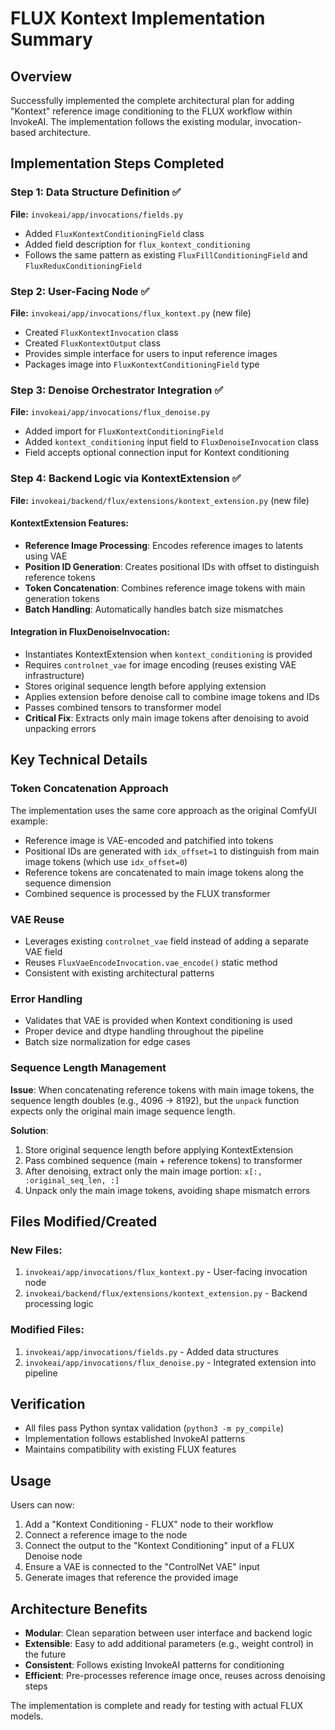 # FLUX Kontext Implementation Summary

## Overview
Successfully implemented the complete architectural plan for adding "Kontext" reference image conditioning to the FLUX workflow within InvokeAI. The implementation follows the existing modular, invocation-based architecture.

## Implementation Steps Completed

### Step 1: Data Structure Definition ✅
**File:** `invokeai/app/invocations/fields.py`
- Added `FluxKontextConditioningField` class
- Added field description for `flux_kontext_conditioning`
- Follows the same pattern as existing `FluxFillConditioningField` and `FluxReduxConditioningField`

### Step 2: User-Facing Node ✅
**File:** `invokeai/app/invocations/flux_kontext.py` (new file)
- Created `FluxKontextInvocation` class
- Created `FluxKontextOutput` class  
- Provides simple interface for users to input reference images
- Packages image into `FluxKontextConditioningField` type

### Step 3: Denoise Orchestrator Integration ✅
**File:** `invokeai/app/invocations/flux_denoise.py`
- Added import for `FluxKontextConditioningField`
- Added `kontext_conditioning` input field to `FluxDenoiseInvocation` class
- Field accepts optional connection input for Kontext conditioning

### Step 4: Backend Logic via KontextExtension ✅
**File:** `invokeai/backend/flux/extensions/kontext_extension.py` (new file)

#### KontextExtension Features:
- **Reference Image Processing**: Encodes reference images to latents using VAE
- **Position ID Generation**: Creates positional IDs with offset to distinguish reference tokens
- **Token Concatenation**: Combines reference image tokens with main generation tokens
- **Batch Handling**: Automatically handles batch size mismatches

#### Integration in FluxDenoiseInvocation:
- Instantiates KontextExtension when `kontext_conditioning` is provided
- Requires `controlnet_vae` for image encoding (reuses existing VAE infrastructure)
- Stores original sequence length before applying extension
- Applies extension before denoise call to combine image tokens and IDs
- Passes combined tensors to transformer model
- **Critical Fix**: Extracts only main image tokens after denoising to avoid unpacking errors

## Key Technical Details

### Token Concatenation Approach
The implementation uses the same core approach as the original ComfyUI example:
- Reference image is VAE-encoded and patchified into tokens
- Positional IDs are generated with `idx_offset=1` to distinguish from main image tokens (which use `idx_offset=0`)
- Reference tokens are concatenated to main image tokens along the sequence dimension
- Combined sequence is processed by the FLUX transformer

### VAE Reuse
- Leverages existing `controlnet_vae` field instead of adding a separate VAE field
- Reuses `FluxVaeEncodeInvocation.vae_encode()` static method
- Consistent with existing architectural patterns

### Error Handling
- Validates that VAE is provided when Kontext conditioning is used
- Proper device and dtype handling throughout the pipeline
- Batch size normalization for edge cases

### Sequence Length Management
**Issue**: When concatenating reference tokens with main image tokens, the sequence length doubles (e.g., 4096 → 8192), but the `unpack` function expects only the original main image sequence length.

**Solution**: 
1. Store original sequence length before applying KontextExtension
2. Pass combined sequence (main + reference tokens) to transformer
3. After denoising, extract only the main image portion: `x[:, :original_seq_len, :]`
4. Unpack only the main image tokens, avoiding shape mismatch errors

## Files Modified/Created

### New Files:
1. `invokeai/app/invocations/flux_kontext.py` - User-facing invocation node
2. `invokeai/backend/flux/extensions/kontext_extension.py` - Backend processing logic

### Modified Files:
1. `invokeai/app/invocations/fields.py` - Added data structures
2. `invokeai/app/invocations/flux_denoise.py` - Integrated extension into pipeline

## Verification
- All files pass Python syntax validation (`python3 -m py_compile`)
- Implementation follows established InvokeAI patterns
- Maintains compatibility with existing FLUX features

## Usage
Users can now:
1. Add a "Kontext Conditioning - FLUX" node to their workflow
2. Connect a reference image to the node
3. Connect the output to the "Kontext Conditioning" input of a FLUX Denoise node
4. Ensure a VAE is connected to the "ControlNet VAE" input
5. Generate images that reference the provided image

## Architecture Benefits
- **Modular**: Clean separation between user interface and backend logic
- **Extensible**: Easy to add additional parameters (e.g., weight control) in the future
- **Consistent**: Follows existing InvokeAI patterns for conditioning
- **Efficient**: Pre-processes reference image once, reuses across denoising steps

The implementation is complete and ready for testing with actual FLUX models.